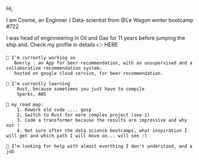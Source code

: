 Hi,

I am Cosme, an Enginner / Data-scientist from @Le Wagon winter bootcamp #722

I was head of enginneering in Oil and Gas for 11 years before jumping the ship and. 
Check my profile in details 👉 HERE


    🔭 I’m currently working on
       Beerly : an App for beer recommendation, with an unsupervised and a collaborative recommendation system.
       hosted on google cloud service, for beer recommendation.

    🌱 I’m currently learning
        Rust, because sometimes you just have to compile
        Sparks, AWS 

    🚀 my road map:
        1. Rework old code .... gasp
        2. Switch to Rust for more complex project (see 1)
        3. Code a transformer because the results are impressive and why not !
        4. Not sure after the data science bootcamps, what inspiration I will get and which path I will move on... will see :)

    🤔 I’m looking for help with almost everthing I don't understand, and a job
